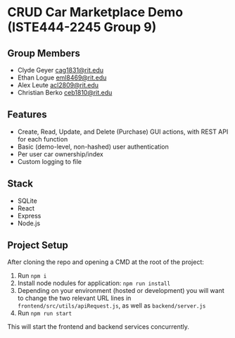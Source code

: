 # CRUD Car Marketplace Demo (ISTE444-2245 Group 9)

## Group Members
- Clyde	Geyer cag1831@rit.edu
- Ethan Logue eml8469@rit.edu
- Alex Leute acl2809@rit.edu
- Christian	Berko ceb1810@rit.edu
  
## Features
- Create, Read, Update, and Delete (Purchase) GUI actions, with REST API for each function
- Basic (demo-level, non-hashed) user authentication
- Per user car ownership/index
- Custom logging to file

## Stack
- SQLite
- React
- Express
- Node.js


## Project Setup
After cloning the repo and opening a CMD at the root of the project:
1. Run `npm i`
2. Install node nodules for application: `npm run install`
3. Depending on your environment (hosted or development) you will want to change the two relevant URL lines in `frontend/src/utils/apiRequest.js`, as well as `backend/server.js`
4. Run `npm run start`

This will start the frontend and backend services concurrently.
